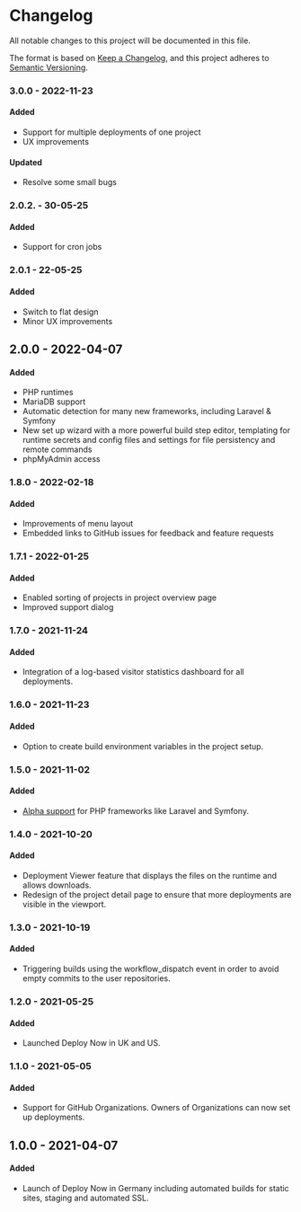 # Changelog

All notable changes to this project will be documented in this file.

The format is based on [Keep a Changelog](https://keepachangelog.com/en/1.0.0/),
and this project adheres to [Semantic Versioning](https://semver.org/spec/v2.0.0.html).

### 3.0.0 - 2022-11-23

#### Added 
- Support for multiple deployments of one project
- UX improvements

#### Updated
- Resolve some small bugs

### 2.0.2. - 30-05-25

#### Added
- Support for cron jobs

### 2.0.1 - 22-05-25

#### Added
- Switch to flat design
- Minor UX improvements

## 2.0.0 - 2022-04-07

#### Added
- PHP runtimes
- MariaDB support
- Automatic detection for many new frameworks, including Laravel & Symfony
- New set up wizard with a more powerful build step editor, templating for runtime secrets and config files and settings for file persistency and remote commands
- phpMyAdmin access

### 1.8.0 - 2022-02-18

#### Added
- Improvements of menu layout
- Embedded links to GitHub issues for feedback and feature requests

### 1.7.1 - 2022-01-25

#### Added
- Enabled sorting of projects in project overview page
- Improved support dialog

### 1.7.0 - 2021-11-24

#### Added
- Integration of a log-based visitor statistics dashboard for all deployments. 

### 1.6.0 - 2021-11-23

#### Added
- Option to create build environment variables in the project setup.

### 1.5.0 - 2021-11-02

#### Added
- [Alpha support](https://docs.ionos.space/docs/php-alpha/) for PHP frameworks like Laravel and Symfony. 

### 1.4.0 - 2021-10-20

#### Added
- Deployment Viewer feature that displays the files on the runtime and allows downloads.
- Redesign of the project detail page to ensure that more deployments are visible in the viewport.

### 1.3.0 - 2021-10-19

#### Added
- Triggering builds using the workflow_dispatch event in order to avoid empty commits to the user repositories.

### 1.2.0 - 2021-05-25

#### Added
- Launched Deploy Now in UK and US.

### 1.1.0 - 2021-05-05

#### Added
- Support for GitHub Organizations. Owners of Organizations can now set up deployments.

## 1.0.0 - 2021-04-07

#### Added
- Launch of Deploy Now in Germany including automated builds for static sites, staging and automated SSL. 






